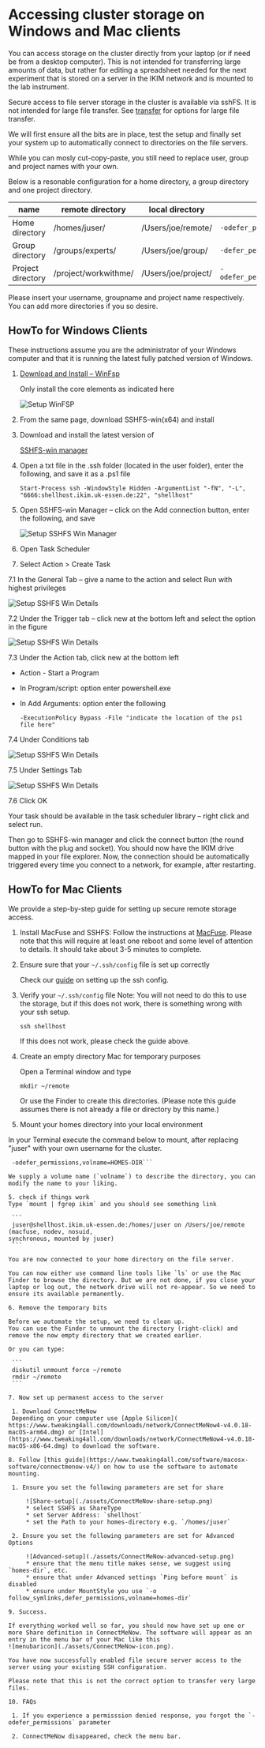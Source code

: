 # Accessing cluster storage on Windows and Mac clients

You can access storage on the cluster directly from your laptop (or if need be
from a desktop computer). This is not intended for transferring large amounts
of data, but rather for editing a spreadsheet needed for the next experiment that
is stored on a server in the IKIM network and is mounted to the lab instrument.

Secure access to file server storage in the cluster is available via sshFS.
It is not intended for large file transfer. See [transfer](transfer.md)
for options for large file transfer.

We will first ensure all the bits are in place, test the setup and finally
set your system up to automatically connect to directories on the file servers.

While you can mosly cut-copy-paste, you still
need to replace user, group and project names with your own.

Below is a resonable configuration for a home directory, a group directory
and one project directory.

| name | remote directory | local directory  |  Parameters|
| ---  | --- |  -- | ---|
| Home directory    | /homes/juser/ | /Users/joe/remote/ |`-odefer_permissions,volname=HOMES-DIR`|
| Group directory    | /groups/experts/ | /Users/joe/group/ |`-defer_permissions,volname=GROUPDIR`|
| Project directory | /project/workwithme/ | /Users/joe/project/|`-odefer_permissions,volname=PROJECTDIR`|

Please insert your username, groupname and project name respectively. You can
add more directories if you so desire.

## HowTo for Windows Clients

These instructions assume you are the administrator of your Windows computer and
that it is running the latest fully patched version of Windows.

1. [Download and Install – WinFsp](https://winfsp.dev/rel/)

    Only install the core elements as indicated here

    ![Setup WinFSP](./assets/WinFSP_download.png)

2. From the same page, download SSHFS-win(x64) and install

3. Download and install the latest version of

    [SSHFS-win manager](https://github.com/evsar3/sshfs-win-manager)

4. Open a txt file in the .ssh folder (located in the user folder), enter the following,
and save it as a .ps1 file

    ```text
    Start-Process ssh -WindowStyle Hidden -ArgumentList "-fN", "-L", "6666:shellhost.ikim.uk-essen.de:22", "shellhost"
    ```

5. Open SSHFS-win Manager – click on the Add connection button, enter the following, and save

    ![Setup SSHFS Win Manager](./assets/sshfs_win_manager.png)

6. Open Task Scheduler

7. Select Action > Create Task

7.1 In the General Tab – give a name to the action and select Run with highest privileges

![Setup SSHFS Win Details](./assets/sshfs_win_manager_Details1.png)

7.2 Under the Trigger tab – click new at the bottom left and select the option in the figure

![Setup SSHFS Win Details](./assets/sshfs_win_manager_Details2.png)

7.3 Under the Action tab, click new at the bottom left

* Action - Start a Program
* In Program/script: option enter powershell.exe
* In Add Arguments: option enter the following

    ```text
    -ExecutionPolicy Bypass -File "indicate the location of the ps1 file here" 
    ```

7.4 Under Conditions tab

![Setup SSHFS Win Details](./assets/sshfs_win_manager_conditions.png)

7.5 Under Settings Tab

![Setup SSHFS Win Details](./assets/sshfs_win_manager_settings.png)

7.6 Click OK

Your task should be available in the task scheduler library – right click and select run.

Then go to SSHFS-win manager and click the connect button (the round button with the plug and socket).
You should now have the IKIM drive mapped in your file explorer.
Now, the connection should be automatically triggered every time you connect to a network, for example, after restarting.

## HowTo for Mac Clients

We provide a step-by-step guide for setting up secure remote storage access.

1. Install MacFuse and SSHFS:
 Follow the instructions at [MacFuse](https://osxfuse.github.io). Please note that this will require at least one reboot and some level of  attention to details. It should take about 3-5 minutes to complete.

2. Ensure sure that your `~/.ssh/config` file is set up correctly

   Check our [guide](access.md) on setting up the ssh config.

3. Verify your `~/.ssh/config` file
 Note: You will not need to do this to use the storage, but if this does not work, there is
something wrong with your ssh setup.

   ```ssh shellhost```

   If this does not work, please check the guide above.

4. Create an empty directory Mac for temporary purposes

   Open a  Terminal window and type

   ```mkdir ~/remote```

   Or use the Finder to create this directories. (Please note this guide assumes there is not already a file or directory by this name.)

5. Mount your homes directory into your local environment

In your Terminal execute the command below to mount, after replacing "juser" with your own username for the cluster.

   ```sshfs juser@shellhost:/homes/juser $HOME/remote/
    -odefer_permissions,volname=HOMES-DIR```

We supply a volume name (`volname`) to describe the directory, you can modify the name to your liking.

5. check if things work
Type `mount | fgrep ikim` and you should see something link

    ```
    juser@shellhost.ikim.uk-essen.de:/homes/juser on /Users/joe/remote (macfuse, nodev, nosuid, 
synchronous, mounted by juser)
    ```

You are now connected to your home directory on the file server.

You can now either use command line tools like `ls` or use the Mac Finder to browse the directory. But we are not done, if you close your laptop or log out, the network drive will not re-appear. So we need to ensure its available permanently.

6. Remove the temporary bits

Before we automate the setup, we need to clean up.
You can use the Finder to unmount the directory (right-click) and remove the now empty directory that we created earlier.

Or you can type:

    ```
    diskutil unmount force ~/remote
    rmdir ~/remote
    ```

7. Now set up permanent access to the server

    1. Download ConnectMeNow
    Depending on your computer use [Apple Silicon]( https://www.tweaking4all.com/downloads/network/ConnectMeNow4-v4.0.18-macOS-arm64.dmg) or [Intel](https://www.tweaking4all.com/downloads/network/ConnectMeNow4-v4.0.18-macOS-x86-64.dmg) to download the software.

8. Follow [this guide](https://www.tweaking4all.com/software/macosx-software/connectmenow-v4/) on how to use the software to automate mounting.

    1. Ensure you set the following parameters are set for share

        ![Share-setup](./assets/ConnectMeNow-share-setup.png)
        * select SSHFS as ShareType
        * set Server Address: `shellhost`
        * set the Path to your homes-directory e.g. `/homes/juser`

    2. Ensure you set the following parameters are set for Advanced Options

        ![Advanced-setup](./assets/ConnectMeNow-advanced-setup.png)
        * ensure that the menu title makes sense, we suggest using `homes-dir`, etc.
        * ensure that under Advanced settings `Ping before mount` is disabled
        * ensure under MountStyle you use `-o follow_symlinks,defer_permissions,volname=homes-dir`

9. Success.

If everything worked well so far, you should now have set up one or more Share definition in ConnectMeNow. The software will appear as an entry in the menu bar of your Mac like this
![menubaricon](./assets/ConnectMeNow-icon.png).

You have now successfully enabled file secure server access to the server using your existing SSH configuration.

Please note that this is not the correct option to transfer very large files.

10. FAQs

    1. If you experience a permisssion denied response, you forgot the `-odefer_permissions` parameter

    2. ConnectMeNow disappeared, check the menu bar.
